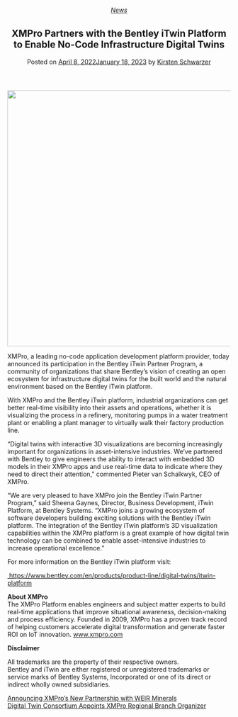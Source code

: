 <div class="large-9 col">
<article class="post-10603 post type-post status-publish format-standard has-post-thumbnail hentry category-news tag-digital-twins" id="post-10603">
<div class="article-inner">
<header class="entry-header">
<div class="entry-header-text entry-header-text-top text-center">
<h6 class="entry-category is-xsmall"><a href="https://xmpro.com/category/news/" rel="category tag">News</a></h6><h1 class="entry-title">XMPro Partners with the Bentley iTwin Platform to Enable No-Code Infrastructure Digital Twins</h1><div class="entry-divider is-divider small"></div>
<div class="entry-meta uppercase is-xsmall">
<span class="posted-on">Posted on <a href="https://xmpro.com/xmpro-partners-with-bentley-itwin-platform/" rel="bookmark"><time class="entry-date published" datetime="2022-04-08T08:49:00+00:00">April 8, 2022</time><time class="updated" datetime="2023-01-18T06:32:45+00:00">January 18, 2023</time></a></span> <span class="byline">by <span class="meta-author vcard"><a class="url fn n" href="https://xmpro.com/author/kschwarzer/">Kirsten Schwarzer</a></span></span> </div>
</div>
</header>
<div class="entry-content single-page">
<p><img height="578" src="https://xmpro.com/wp-content/uploads/2022/04/Bentley-iTwin-1024x578.png" width="1024"/>
</p>
<p>XMPro, a leading no-code application development platform provider, today announced its participation in the Bentley iTwin Partner Program, a community of organizations that share Bentley’s vision of creating an open ecosystem for infrastructure digital twins for the built world and the natural environment based on the Bentley iTwin platform.</p>
<p>With XMPro and the Bentley iTwin platform, industrial organizations can get better real-time visibility into their assets and operations, whether it is visualizing the process in a refinery, monitoring pumps in a water treatment plant or enabling a plant manager to virtually walk their factory production line.</p>
<p>“Digital twins with interactive 3D visualizations are becoming increasingly important for organizations in asset-intensive industries. We’ve partnered with Bentley to give engineers the ability to interact with embedded 3D models in their XMPro apps and use real-time data to indicate where they need to direct their attention,” commented Pieter van Schalkwyk, CEO of XMPro.</p>
<p>“We are very pleased to have XMPro join the Bentley iTwin Partner Program,” said Sheena Gaynes, Director, Business Development, iTwin Platform, at Bentley Systems. “XMPro joins a growing ecosystem of software developers building exciting solutions with the Bentley iTwin platform. The integration of the Bentley iTwin platform’s 3D visualization capabilities within the XMPro platform is a great example of how digital twin technology can be combined to enable asset-intensive industries to increase operational excellence.”</p>
<p>For more information on the Bentley iTwin platform visit:</p>
<p><a href="http://XMPro, a leading no-code application development platform provider, today announced its participation in the Bentley iTwin Partner Program, a community of organizations that share Bentley’s vision of creating an open ecosystem for infrastructure digital twins for the built world and the natural environment based on the Bentley iTwin platform. With XMPro and the Bentley iTwin platform, industrial organizations can get better real-time visibility into their assets and operations, whether it is visualizing the process in a refinery, monitoring pumps in a water treatment plant or enabling a plant manager to virtually walk their factory production line. “Digital twins with interactive 3D visualizations are becoming increasingly important for organizations in asset-intensive industries. We’ve partnered with Bentley to give engineers the ability to interact with embedded 3D models in their XMPro apps and use real-time data to indicate where they need to direct their attention,” commented Pieter van Schalkwyk, CEO of XMPro. “We are very pleased to have XMPro join the Bentley iTwin Partner Program,” said Sheena Gaynes, Director, Business Development, iTwin Platform, at Bentley Systems. “XMPro joins a growing ecosystem of software developers building exciting solutions with the Bentley iTwin platform. The integration of the Bentley iTwin platform’s 3D visualization capabilities within the XMPro platform is a great example of how digital twin technology can be combined to enable asset-intensive industries to increase operational excellence.” For more information on the Bentley iTwin platform visit: https://www.bentley.com/en/products/product-line/digital-twins/itwin-platform About XMPro The XMPro Platform enables engineers and subject matter experts to build real-time applications that improve situational awareness, decision-making and process efficiency. Founded in 2009, XMPro has a proven track record of helping customers accelerate digital transformation and generate faster ROI on IoT innovation. www.xmpro.com Disclaimer All trademarks are the property of their respective owners. Bentley and iTwin are either registered or unregistered trademarks or service marks of Bentley Systems, Incorporated or one of its direct or indirect wholly owned subsidiaries."> https://www.bentley.com/en/products/product-line/digital-twins/itwin-platform</a></p>
<p><b>About XMPro</b><br/>
The XMPro Platform enables engineers and subject matter experts to build real-time applications that improve situational awareness, decision-making and process efficiency. Founded in 2009, XMPro has a proven track record of helping customers accelerate digital transformation and generate faster ROI on IoT innovation. <a href="https://xmpro.com">www.xmpro.com</a></p>
<p><b>Disclaimer<br/>
</b></p>
<p>All trademarks are the property of their respective owners.<br/>
Bentley and iTwin are either registered or unregistered trademarks or service marks of Bentley Systems, Incorporated or one of its direct or indirect wholly owned subsidiaries.</p>
<div class="blog-share text-center"><div class="is-divider medium"></div><div class="social-icons share-icons share-row relative"><a aria-label="Share on WhatsApp" class="icon button circle is-outline tooltip whatsapp show-for-medium" data-action="share/whatsapp/share" href="whatsapp://send?text=XMPro%20Partners%20with%20the%20Bentley%20iTwin%20Platform%20to%20Enable%20No-Code%20Infrastructure%20Digital%20Twins - https://xmpro.com/xmpro-partners-with-bentley-itwin-platform/" title="Share on WhatsApp"><i class="icon-whatsapp"></i></a><a aria-label="Share on Facebook" class="icon button circle is-outline tooltip facebook" data-label="Facebook" href="https://www.facebook.com/sharer.php?u=https://xmpro.com/xmpro-partners-with-bentley-itwin-platform/" onclick="window.open(this.href,this.title,'width=500,height=500,top=300px,left=300px'); return false;" rel="noopener nofollow" target="_blank" title="Share on Facebook"><i class="icon-facebook"></i></a><a aria-label="Share on Twitter" class="icon button circle is-outline tooltip twitter" href="https://twitter.com/share?url=https://xmpro.com/xmpro-partners-with-bentley-itwin-platform/" onclick="window.open(this.href,this.title,'width=500,height=500,top=300px,left=300px'); return false;" rel="noopener nofollow" target="_blank" title="Share on Twitter"><i class="icon-twitter"></i></a><a aria-label="Email to a Friend" class="icon button circle is-outline tooltip email" href="/cdn-cgi/l/email-protection#013e7274636b6462753c594c51736e243331516073756f6473722433317668756924333175696424333143646f756d6478243331685576686f243331516d6075676e736c243331756e243331446f60636d642433314f6e2c426e6564243331486f6773607275737462757473642433314568666875606d2433315576686f7227636e65783c426964626a243331756968722433316e74752432402433316975757172243240243347243347796c71736e2f626e6c243347796c71736e2c716073756f6473722c766875692c63646f756d64782c687576686f2c716d6075676e736c243347" rel="nofollow" title="Email to a Friend"><i class="icon-envelop"></i></a><a aria-label="Pin on Pinterest" class="icon button circle is-outline tooltip pinterest" href="https://pinterest.com/pin/create/button?url=https://xmpro.com/xmpro-partners-with-bentley-itwin-platform/&amp;media=https://xmpro.com/wp-content/uploads/2022/04/Bentley-iTwin-1024x578.png&amp;description=XMPro%20Partners%20with%20the%20Bentley%20iTwin%20Platform%20to%20Enable%20No-Code%20Infrastructure%20Digital%20Twins" onclick="window.open(this.href,this.title,'width=500,height=500,top=300px,left=300px'); return false;" rel="noopener nofollow" target="_blank" title="Pin on Pinterest"><i class="icon-pinterest"></i></a><a aria-label="Share on LinkedIn" class="icon button circle is-outline tooltip linkedin" href="https://www.linkedin.com/shareArticle?mini=true&amp;url=https://xmpro.com/xmpro-partners-with-bentley-itwin-platform/&amp;title=XMPro%20Partners%20with%20the%20Bentley%20iTwin%20Platform%20to%20Enable%20No-Code%20Infrastructure%20Digital%20Twins" onclick="window.open(this.href,this.title,'width=500,height=500,top=300px,left=300px'); return false;" rel="noopener nofollow" target="_blank" title="Share on LinkedIn"><i class="icon-linkedin"></i></a></div></div></div>
<nav class="navigation-post" id="nav-below" role="navigation">
<div class="flex-row next-prev-nav bt bb">
<div class="flex-col flex-grow nav-prev text-left">
<div class="nav-previous"><a href="https://xmpro.com/xmpro-partners-with-weir-minerals-synertrex/" rel="prev"><span class="hide-for-small"><i class="icon-angle-left"></i></span> Announcing XMPro’s New Partnership with WEIR Minerals</a></div>
</div>
<div class="flex-col flex-grow nav-next text-right">
<div class="nav-next"><a href="https://xmpro.com/digital-twin-consortium-appoints-xmpro-regional-branch-organizer/" rel="next">Digital Twin Consortium Appoints XMPro Regional Branch Organizer <span class="hide-for-small"><i class="icon-angle-right"></i></span></a></div> </div>
</div>
</nav>
</div>
</article>
<div class="comments-area" id="comments">
</div>
</div>